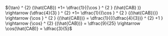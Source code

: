 ${\tan} ^ {2} (\hat{CAB}) +1= \dfrac{1}{{\cos } ^ {2 } (\hat{CAB} )} \rightarrow (\dfrac{4}{3}  ) ^ {2} +1= \dfrac{1}{{\cos } ^ {2 } {(\hat{CAB})}} \rightarrow {\cos } ^ {2 } {(\hat{CAB})} = \dfrac{1}{{(\dfrac{4}{3})} ^ {2} +1 } \rightarrow {\cos} ^ {2}  {(\hat{CAB})} = \dfrac{9}{25} \rightarrow \cos⁡(\hat{CAB)} = \dfrac{3}{5}$